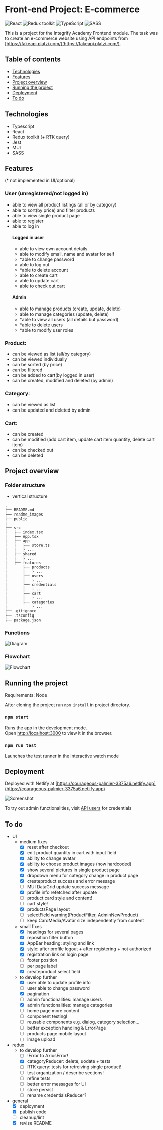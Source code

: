 # Front-end Project: E-commerce

![React](https://img.shields.io/badge/React-v.18-blue)
![Redux toolkit](https://img.shields.io/badge/RTK-v.1-purple)
![TypeScript](https://img.shields.io/badge/TypeScript-v.4-green)
![SASS](https://img.shields.io/badge/SASS-v.1-hotpink)

This is a project for the Integrify Academy Frontend module. The task was to create an e-commerce website using API endpoints from [https://fakeapi.platzi.com/](https://fakeapi.platzi.com/).

## Table of contents
- [Technologies](#technologies)
- [Features](#features)
- [Project overview](#project-overview)
- [Running the project](#running-the-project)
- [Deployment](#deployment)
- [To do](#to-do)

## Technologies

- Typescript
- React
- Redux toolkit (+ RTK query)
- Jest
- MUI
- SASS

## Features

(* not implemented in UI/optional)

### User (unregistered/not logged in)
- able to view all product listings (all or by category)
- able to sort(by price) and filter products
- able to view single product page
- able to register
- able to log in
	#### Logged in user
	- able to view own account details
	- able to modify email, name and avatar for self
	- *able to change password
	- able to log out
	- *able to delete account
	- able to create cart
	- able to update cart
	- able to check out cart
	#### Admin
  - able to manage products (create, update, delete)
  - able to manage categories (update, delete)
  - *able to view all users (all details but password)
  - *able to delete users
  - *able to modify user roles

### Product: 
- can be viewed as list (all/by category)
- can be viewed individually
- can be sorted (by price)
- can be filtered
- can be added to cart(by logged in user)
- can be created, modified and deleted (by admin)

### Category:
- can be viewed as list
- can be updated and deleted by admin

### Cart:
- can be created
- can be modified (add cart item, update cart item quantity, delete cart item)
- can be checked out
- can be deleted

## Project overview

### Folder structure

- vertical structure

````
.
├── README.md
├── readme_images
├── public
|
├── src
|   ├── index.tsx
|   ├── App.tsx
|   ├── app
|   |   ├── store.ts
|   |   ├ ...
|   ├── shared
|   |   ├ ...
|   ├── features
|       ├── products
|       |   ├ ...
|       ├── users
|       |   ├ ...
|       ├── credentials
|       |   ├ ...
|       ├── cart
|       |   ├ ...
|       ├── categories
|           ├ ...
├── .gitignore
├── .tsconfig
├── package.json
````

### Functions

![Diagram](readme_images/E-commerceDiagram.png)

### Flowchart

![Flowchart](readme_images/E-commerceFlowchart.png)

## Running the project

Requirements: Node

After cloning the project run `npm install` in project directory.

### `npm start`

Runs the app in the development mode.\
Open [http://localhost:3000](http://localhost:3000) to view it in the browser.

### `npm run test`

Launches the test runner in the interactive watch mode

## Deployment

Deployed with Netlify at [https://courageous-palmier-3375a6.netlify.app](https://courageous-palmier-3375a6.netlify.app)

![Screenshot](readme_images/E-commerceScreenshot.png)

To try out admin functionalities, visit [API users](https://api.escuelajs.co/api/v1/users) for credentials

## To do
- UI
	- medium fixes
		- [x] reset after checkout
		- [x] edit product quantity in cart with input field
		- [x] ability to change avatar
		- [x] ability to choose product images (now hardcoded)
		- [x] show several pictures in single product page
		- [x] dropdown menu for category change in product page
		- [x] createproduct success and error message
		- [ ] MUI DataGrid update success message
		- [x] profile info refetched after update
		- [ ] product card style and content!
		- [ ] cart style!
		- [x] productsPage layout
		- [ ] selectField warning(ProductFilter, AdminNewProduct)
		- [ ] keep CardMedia/Avatar size independently from content
	- small fixes
		- [x] headings for several pages
		- [x] reposition filter button
		- [x] AppBar heading: styling and link
		- [x] style: after profile logout + after registering + not authorized
		- [x] registration link on login page
		- [ ] footer position
		- [ ] per page label
		- [x] createproduct select field
	- to develop further
		- [x] user able to update profile info
		- [ ] user able to change password
		- [x] pagination
		- [ ] admin functionalities: manage users
		- [x] admin functionalities: manage categories
		- [ ] home page more content
		- [ ] component testing!
		- [ ] reusable components e.g. dialog, category selection...
		- [ ] better exception handling & ErrorPage
		- [ ] products page mobile layout
		- [ ] image upload
- redux
	- to develop further
		- [ ] !Error to AxiosError!
		- [x] categoryReducer: delete, uodate + tests
		- [ ] RTK query: tests for retreiving single product!
		- [ ] test organization / describe sections!
		- [ ] refine tests
		- [ ] better error messages for UI
		- [ ] store persist
		- [ ] rename credentialsReducer?
- general
	- [x] deployment
	- [x] publish code
	- [ ] cleanup/lint
	- [x] revise README
